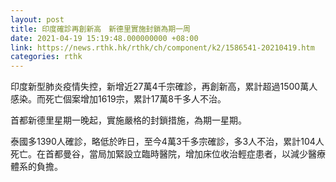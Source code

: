 ```yaml
---
layout: post
title: 印度確診再創新高　新德里實施封鎖為期一周
date: 2021-04-19 15:19:48.000000000 +08:00
link: https://news.rthk.hk/rthk/ch/component/k2/1586541-20210419.htm
categories: rthk
---
```


印度新型肺炎疫情失控，新增近27萬4千宗確診，再創新高，累計超過1500萬人感染。而死亡個案增加1619宗，累計17萬8千多人不治。

首都新德里星期一晚起，實施嚴格的封鎖措施，為期一星期。

泰國多1390人確診，略低於昨日，至今4萬3千多宗確診，多3人不治，累計104人死亡。在首都曼谷，當局加緊設立臨時醫院，增加床位收治輕症患者，以減少醫療體系的負擔。
